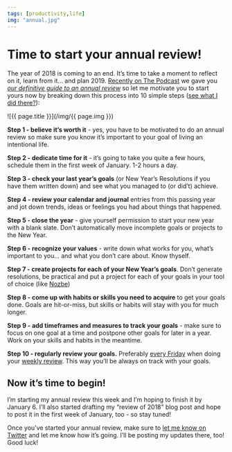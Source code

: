 ```yaml
---
tags: [productivity,life]
img: "annual.jpg"
---
```


# Time to start your annual review!

The year of 2018 is coming to an end. It’s time to take a moment to reflect on it, learn from it... and plan 2019. [Recently on The Podcast][p] we gave you [*our definitive guide to an annual review*](/podcast-170) so let me motivate you to start yours now by breaking down this process into 10 simple steps ([see what I did there?](/10stepsbook)):

<!--More-->

![{{ page.title }}](/img/{{ page.img }})

**Step 1 - believe it’s worth it** - yes, you have to be motivated to do an annual review so make sure you know it’s important to your goal of living an intentional life.

**Step 2 - dedicate time for it** - it’s going to take you quite a few hours, schedule them in the first week of January. 1-2 hours a day.

**Step 3 - check your last year’s goals** (or New Year’s Resolutions if you have them written down) and see what you managed to (or did’t) achieve.

**Step 4 - review your calendar and journal** entries from this passing year and jot down trends, ideas or feelings you had about things that happened.

**Step 5 - close the year** - give yourself permission to start your new year with a blank slate. Don’t automatically move incomplete goals or projects to the New Year.

**Step 6 - recognize your values** - write down what works for you, what’s important to you... and what you don’t care about. Know thyself.

**Step 7 - create projects for each of your New Year’s goals**. Don’t generate resolutions, be practical and put a project for each of your goals in your tool of choice (like [Nozbe][n])

**Step 8 - come up with habits or skills you need to acquire** to get your goals done. Goals are hit-or-miss, but skills or habits will stay with you for much longer.

**Step 9 - add timeframes and measures to track your goals** - make sure to focus on one goal at a time and postpone other goals for later in a year. Work on your skills and habits in the meantime.

**Step 10 - regularly review your goals.** Preferably [every Friday](/tgif) when doing your [weekly review](/weekly-review). This way you’ll be always on track with your goals.

## Now it’s time to begin!

I’m starting my annual review this week and I’m hoping to finish it by January 6. I’ll also started drafting my “review of 2018” blog post and hope to post it in the first week of January, too - so stay tuned!

Once you’ve started your annual review, make sure to [let me know on Twitter](https://twitter.com/MSliwinski) and let me know how it’s going. I’ll be posting my updates there, too! Good luck!

[n]: https://michael.gratis/nozbe
[p]: /podcast